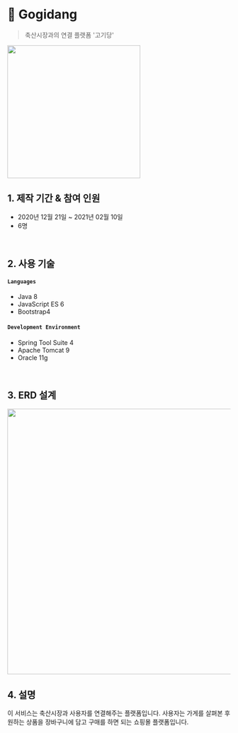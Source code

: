 # :pushpin: Gogidang
>축산시장과의 연결 플랫폼 '고기당' 
<img width="300" src="https://user-images.githubusercontent.com/48114064/108027719-f8a15180-706d-11eb-80fe-7641f382d5a2.png">

</br>

## 1. 제작 기간 & 참여 인원
- 2020년 12월 21일 ~ 2021년 02월 10일
- 6명

</br>

## 2. 사용 기술
#### `Languages`
- Java 8
- JavaScript ES 6
- Bootstrap4
#### `Development Environment`
- Spring Tool Suite 4
- Apache Tomcat 9
- Oracle 11g

</br>

## 3. ERD 설계
<img width="600" src="https://user-images.githubusercontent.com/48114064/108027423-7fa1fa00-706d-11eb-98c7-f062769f0436.png">


## 4. 설명
이 서비스는 축산시장과 사용자를 연결해주는 플랫폼입니다. 
사용자는 가게를 살펴본 후 원하는 상품을 장바구니에 담고 구매를 하면 되는 쇼핑몰 플랫폼입니다.
